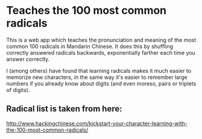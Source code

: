 # Teaches the 100 most common radicals

This is a web app which teaches the pronunciation and meaning of the most common 100 radicals in Mandarin Chinese. It does this by shuffling correctly answered radicals backwards, exponentially farther each time
you answer correctly.

I (among others) have found that learning radicals makes it much easier to memorize new characters, in the same way it's easier to remember large numbers if you already know about digits (and even moreso, pairs or triplets of digits).

## Radical list is taken from here:

http://www.hackingchinese.com/kickstart-your-character-learning-with-the-100-most-common-radicals/
